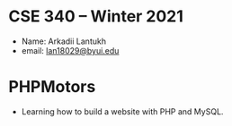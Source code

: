 # CSE 340 – Winter 2021
- Name: Arkadii Lantukh
- email: lan18029@byui.edu

# PHPMotors
- Learning how to build a website with PHP and MySQL.